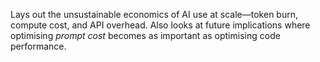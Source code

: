 Lays out the unsustainable economics of AI use at scale—token burn, compute cost, and API overhead. Also looks at future implications where optimising *prompt cost* becomes as important as optimising code performance.
